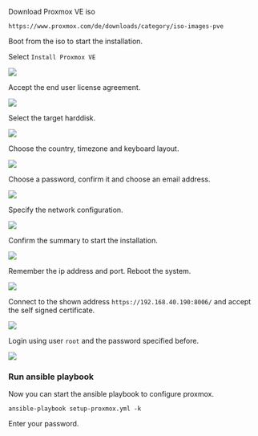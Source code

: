 Download Proxmox VE iso

`https://www.proxmox.com/de/downloads/category/iso-images-pve`

Boot from the iso to start the installation.

Select `Install Proxmox VE`

![](./images/setup-proxmox/1.png)

Accept the end user license agreement.

![](./images/setup-proxmox/2.png)

Select the target harddisk.

![](./images/setup-proxmox/3.png)

Choose the country, timezone and keyboard layout.

![](./images/setup-proxmox/4.png)

Choose a password, confirm it and choose an email address.

![](./images/setup-proxmox/5.png)

Specify the network configuration.

![](./images/setup-proxmox/6.png)

Confirm the summary to start the installation.

![](./images/setup-proxmox/7.png)

Remember the ip address and port. Reboot the system.

![](./images/setup-proxmox/8.png)

Connect to the shown address `https://192.168.40.190:8006/` and accept the self signed certificate.

![](./images/setup-proxmox/9.png)

Login using user `root` and the password specified before.

![](./images/setup-proxmox/10.png)


### Run ansible playbook
Now you can start the ansible playbook to configure proxmox.

`ansible-playbook setup-proxmox.yml -k`

Enter your password.
